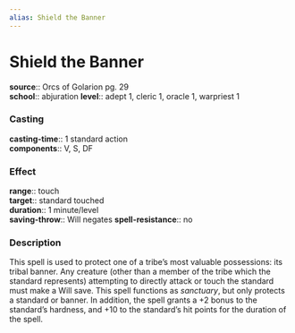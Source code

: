 ```yaml
---
alias: Shield the Banner
---
```


# Shield the Banner 

**source**:: Orcs of Golarion pg. 29  
**school**:: abjuration
**level**:: adept 1, cleric 1, oracle 1, warpriest 1

### Casting 

**casting-time**:: 1 standard action  
**components**:: V, S, DF

### Effect 

**range**:: touch  
**target**:: standard touched  
**duration**:: 1 minute/level  
**saving-throw**:: Will negates
**spell-resistance**:: no

### Description 

This spell is used to protect one of a tribe’s most valuable possessions: its tribal banner. Any creature (other than a member of the tribe which the standard represents) attempting to directly attack or touch the standard must make a Will save. This spell functions as *sanctuary*, but only protects a standard or banner. In addition, the spell grants a +2 bonus to the standard’s hardness, and +10 to the standard’s hit points for the duration of the spell.
